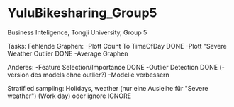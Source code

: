 # YuluBikesharing_Group5
Business Inteligence, Tongji University, Group 5

Tasks:
Fehlende Graphen:
-Plott Count To TimeOfDay DONE
-Plott "Severe Weather Outlier DONE
-Average Graphen

Anderes:
-Feature Selection/Importance DONE
-Outlier Detection DONE
(-version des models ohne outlier?)
-Modelle verbessern


Stratified sampling:
Holidays, weather (nur eine Ausleihe für "Severe weather") (Work day) oder ignore IGNORE